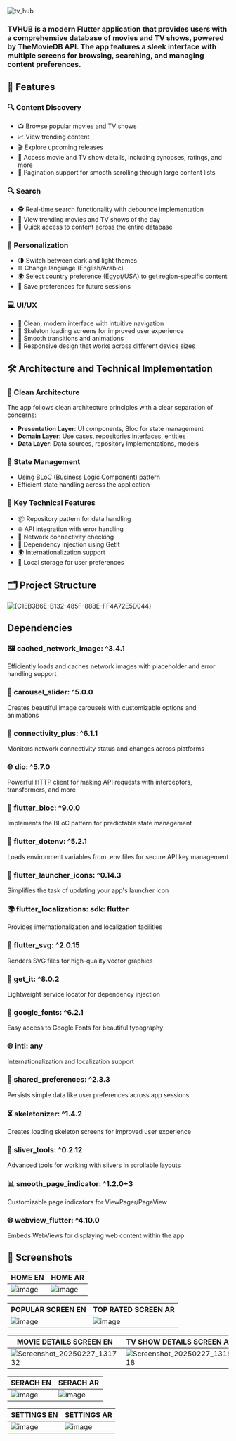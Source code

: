 
![tv_hub](https://github.com/user-attachments/assets/625617c0-4372-4183-a2c4-b7c86e5e9b05)

### TVHUB is a modern Flutter application that provides users with a comprehensive database of movies and TV shows, powered by TheMovieDB API. The app features a sleek interface with multiple screens for browsing, searching, and managing content preferences.

## 🌟 Features

### 🔍 Content Discovery
- 📺 Browse popular movies and TV shows
- 📈 View trending content
- 🎬 Explore upcoming releases
- 📝 Access movie and TV show details, including synopses, ratings, and more
- 🔄 Pagination support for smooth scrolling through large content lists

### 🔍 Search
- 🕵️ Real-time search functionality with debounce implementation
- 📅 View trending movies and TV shows of the day
- 🚀 Quick access to content across the entire database

### 🎨 Personalization
- 🌗 Switch between dark and light themes
- 🌐 Change language (English/Arabic)
- 🌍 Select country preference (Egypt/USA) to get region-specific content
- 💾 Save preferences for future sessions

### 💻 UI/UX
- 🧼 Clean, modern interface with intuitive navigation
- 🦴 Skeleton loading screens for improved user experience
- 🔄 Smooth transitions and animations
- 📱 Responsive design that works across different device sizes

## 🛠️ Architecture and Technical Implementation

### 🧹 Clean Architecture
The app follows clean architecture principles with a clear separation of concerns:
- **Presentation Layer**: UI components, Bloc for state management
- **Domain Layer**: Use cases, repositories interfaces, entities
- **Data Layer**: Data sources, repository implementations, models

### 🧩 State Management
- Using BLoC (Business Logic Component) pattern
- Efficient state handling across the application

### 🔑 Key Technical Features
- 📦 Repository pattern for data handling
- 🌐 API integration with error handling
- 📡 Network connectivity checking
- 💉 Dependency injection using GetIt
- 🌍 Internationalization support
- 💾 Local storage for user preferences

## 🗂️ Project Structure
![{C1EB3B6E-B132-485F-888E-FF4A72E5D044}](https://github.com/user-attachments/assets/a6b56b39-d80f-4736-bd1b-0d71badfe75f)

## Dependencies

   ### 🖼️ cached_network_image: ^3.4.1
   Efficiently loads and caches network images with placeholder and error handling support
  
  ### 🎠 carousel_slider: ^5.0.0
   Creates beautiful image carousels with customizable options and animations
  
  ### 📶 connectivity_plus: ^6.1.1
   Monitors network connectivity status and changes across platforms
  
  ### 🌐 dio: ^5.7.0
  Powerful HTTP client for making API requests with interceptors, transformers, and more
  
  ### 🧱 flutter_bloc: ^9.0.0
   Implements the BLoC pattern for predictable state management
  
  ### 🔐 flutter_dotenv: ^5.2.1
   Loads environment variables from .env files for secure API key management
  
  ### 🚀 flutter_launcher_icons: ^0.14.3
   Simplifies the task of updating your app's launcher icon
  
  ### 🌍 flutter_localizations: sdk: flutter
   Provides internationalization and localization facilities
  
  ### 🎨 flutter_svg: ^2.0.15
   Renders SVG files for high-quality vector graphics
  
  ### 💉 get_it: ^8.0.2
   Lightweight service locator for dependency injection
  
  ### 📝 google_fonts: ^6.2.1
   Easy access to Google Fonts for beautiful typography
  
  ### 🌐 intl: any
   Internationalization and localization support
  
  ### 💾 shared_preferences: ^2.3.3
   Persists simple data like user preferences across app sessions
  
  ### ⏳ skeletonizer: ^1.4.2
   Creates loading skeleton screens for improved user experience
  
  ### 📜 sliver_tools: ^0.2.12
   Advanced tools for working with slivers in scrollable layouts
  
  ### 📊 smooth_page_indicator: ^1.2.0+3
   Customizable page indicators for ViewPager/PageView
  
  ### 🌐 webview_flutter: ^4.10.0
   Embeds WebViews for displaying web content within the app

  ## 📱 Screenshots
  
  | HOME EN | HOME AR |
  |---------|---------|
  |![image](https://github.com/user-attachments/assets/87e673dd-5216-4a62-8600-4e21507ceef2)|![image](https://github.com/user-attachments/assets/3152349f-5a7a-4610-a43f-0fc0ffdd7eb3)|
  
  | POPULAR SCREEN EN | TOP RATED SCREEN AR |
  |---------|---------|
  |![image](https://github.com/user-attachments/assets/0f982f0b-1cd2-4ba9-98d3-3090f7e237dd)|![image](https://github.com/user-attachments/assets/dc4e3b28-b2a0-4459-a3f7-b1b7b640017b)|
  
  | MOVIE DETAILS SCREEN EN | TV SHOW DETAILS SCREEN AR |
  |-----------|-----------|
  |![Screenshot_20250227_131732](https://github.com/user-attachments/assets/e1f824ac-ff5b-47c5-bbab-cbe5140c9b38)|![Screenshot_20250227_131818](https://github.com/user-attachments/assets/6a5df974-2950-4887-888c-131cf8901ff6)|
  
  | SERACH EN | SERACH AR |
  |-----------|-----------|
  |![image](https://github.com/user-attachments/assets/cf44c90d-dd0e-4991-9918-f08b2ba9a0b5)|![image](https://github.com/user-attachments/assets/1f1bce5b-5584-4fa2-b8fe-2110fe1d1dc2)|
  
  | SETTINGS EN | SETTINGS AR |
  |-----------|-----------|
  |![image](https://github.com/user-attachments/assets/cfb08de2-0aff-4bcf-8908-7d30b2ff9cd3)|![image](https://github.com/user-attachments/assets/a6320e2e-1da2-465e-a0d8-19e638094bc6)|
  
 
  

